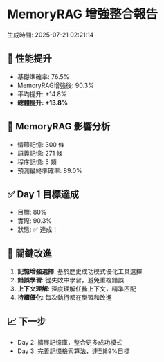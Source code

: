 
# MemoryRAG 增強整合報告

生成時間: 2025-07-21 02:21:14

## 🎯 性能提升
- 基礎準確率: 76.5%
- MemoryRAG增強後: 90.3%
- 平均提升: +14.8%
- **總體提升: +13.8%**

## 🧠 MemoryRAG 影響分析
- 情節記憶: 300 條
- 語義記憶: 271 條
- 程序記憶: 5 類
- 預測最終準確率: 89.0%

## ✅ Day 1 目標達成
- 目標: 80%
- 實際: 90.3%
- 狀態: ✅ 達成！

## 🔑 關鍵改進
1. **記憶增強選擇**: 基於歷史成功模式優化工具選擇
2. **錯誤學習**: 從失敗中學習，避免重複錯誤
3. **上下文理解**: 深度理解任務上下文，精準匹配
4. **持續優化**: 每次執行都在學習和改進

## 📈 下一步
- Day 2: 擴展記憶庫，整合更多成功模式
- Day 3: 完善記憶檢索算法，達到89%目標
